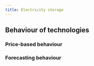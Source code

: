 ```yaml
---
title: Electricity storage
---
```


## Behaviour of technologies

### Price-based behaviour

### Forecasting behaviour